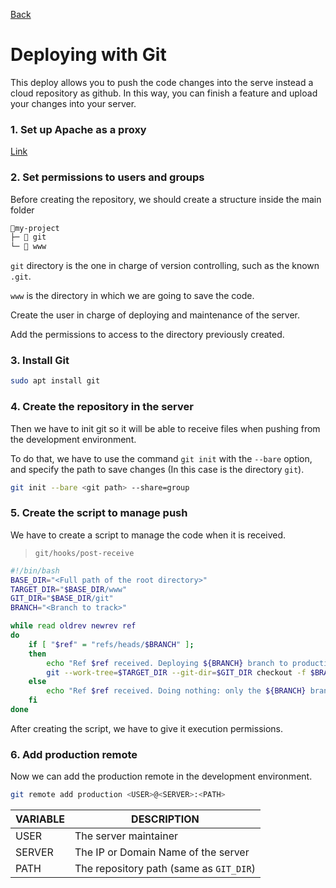 [Back](../Deploy.md)

# Deploying with Git

This deploy allows you to push the code changes into the serve instead a cloud repository as github. In this way, you can finish a feature and upload your changes into your server.

### 1. Set up Apache as a proxy
[Link](#)

### 2. Set permissions to users and groups
Before creating the repository, we should create a structure inside the main folder

```bash
📂my-project
├─ 📂 git
└─ 📂 www
```
`git` directory is the one in charge of version controlling, such as the known `.git`.

`www` is the directory in which we are going to save the code.

Create the user in charge of deploying and maintenance of the server.

Add the permissions to access to the directory previously created.

### 3. Install Git
```bash
sudo apt install git
```

### 4. Create the repository in the server
Then we have to init git so it will be able to receive files when pushing from the development environment.

To do that, we have to use the command `git init` with the `--bare` option, and specify the path to save changes (In this case is the directory `git`).

```bash
git init --bare <git path> --share=group
```

### 5. Create the script to manage push
We have to create a script to manage the code when it is received.

> `git/hooks/post-receive`
```bash
#!/bin/bash
BASE_DIR="<Full path of the root directory>"
TARGET_DIR="$BASE_DIR/www"
GIT_DIR="$BASE_DIR/git"
BRANCH="<Branch to track>"

while read oldrev newrev ref
do
    if [ "$ref" = "refs/heads/$BRANCH" ];
    then
        echo "Ref $ref received. Deploying ${BRANCH} branch to production..."
        git --work-tree=$TARGET_DIR --git-dir=$GIT_DIR checkout -f $BRANCH
    else
        echo "Ref $ref received. Doing nothing: only the ${BRANCH} branch may be deployed on this server."
    fi
done
```

After creating the script, we have to give it execution permissions.


### 6. Add production remote
Now we can add the production remote in the development environment.

```bash
git remote add production <USER>@<SERVER>:<PATH>
```

|VARIABLE|DESCRIPTION|
|-|-|
|USER|The server maintainer|
|SERVER|The IP or Domain Name of the server|
|PATH|The repository path (same as `GIT_DIR`)|